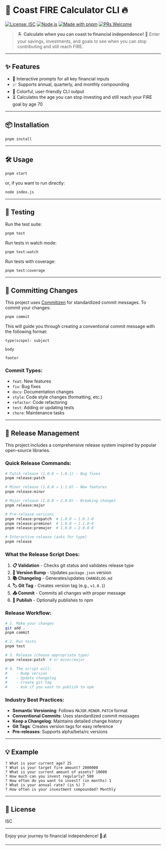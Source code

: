 # 🚀 Coast FIRE Calculator CLI 🔥

[![License: ISC](https://img.shields.io/badge/License-ISC-blue.svg)](https://opensource.org/licenses/ISC)
[![Node.js](https://img.shields.io/badge/Node.js-18%2B-brightgreen)](https://nodejs.org/)
[![Made with pnpm](https://img.shields.io/badge/package%20manager-pnpm-blueviolet)](https://pnpm.io/)
[![PRs Welcome](https://img.shields.io/badge/PRs-welcome-brightgreen.svg?style=flat-square)](http://makeapullrequest.com)

> 🏝️ **Calculate when you can coast to financial independence!**
> 🎯 Enter your savings, investments, and goals to see when you can stop contributing and still reach FIRE.

---

## ✨ Features

- 📝 Interactive prompts for all key financial inputs
- 📈 Supports annual, quarterly, and monthly compounding
- 🌈 Colorful, user-friendly CLI output
- ⏳ Calculates the age you can stop investing and still reach your FIRE goal by age 70

---

## 📦 Installation

```bash
pnpm install
```

---

## 🛠️ Usage

```bash
pnpm start
```
or, if you want to run directly:
```bash
node index.js
```

---

## 🧪 Testing

Run the test suite:
```bash
pnpm test
```

Run tests in watch mode:
```bash
pnpm test:watch
```

Run tests with coverage:
```bash
pnpm test:coverage
```

---

## 📝 Committing Changes

This project uses [Commitizen](https://github.com/commitizen/cz-cli) for standardized commit messages. To commit your changes:

```bash
pnpm commit
```

This will guide you through creating a conventional commit message with the following format:
```
type(scope): subject

body

footer
```

### Commit Types:
- `feat`: New features
- `fix`: Bug fixes
- `docs`: Documentation changes
- `style`: Code style changes (formatting, etc.)
- `refactor`: Code refactoring
- `test`: Adding or updating tests
- `chore`: Maintenance tasks

---

## 🚀 Release Management

This project includes a comprehensive release system inspired by popular open-source libraries.

### Quick Release Commands:

```bash
# Patch release (1.0.0 → 1.0.1) - Bug fixes
pnpm release:patch

# Minor release (1.0.0 → 1.1.0) - New features
pnpm release:minor

# Major release (1.0.0 → 2.0.0) - Breaking changes
pnpm release:major

# Pre-release versions
pnpm release:prepatch  # 1.0.0 → 1.0.1-0
pnpm release:preminor  # 1.0.0 → 1.1.0-0
pnpm release:premajor  # 1.0.0 → 2.0.0-0

# Interactive release (asks for type)
pnpm release
```

### What the Release Script Does:

1. **📋 Validation** - Checks git status and validates release type
2. **📝 Version Bump** - Updates `package.json` version
3. **📚 Changelog** - Generates/updates `CHANGELOG.md`
4. **🏷️ Git Tag** - Creates version tag (e.g., `v1.0.1`)
5. **📤 Commit** - Commits all changes with proper message
6. **🚀 Publish** - Optionally publishes to npm

### Release Workflow:

```bash
# 1. Make your changes
git add .
pnpm commit

# 2. Run tests
pnpm test

# 3. Release (choose appropriate type)
pnpm release:patch  # or minor/major

# 4. The script will:
#    - Bump version
#    - Update changelog
#    - Create git tag
#    - Ask if you want to publish to npm
```

### Industry Best Practices:

- **Semantic Versioning**: Follows `MAJOR.MINOR.PATCH` format
- **Conventional Commits**: Uses standardized commit messages
- **Keep a Changelog**: Maintains detailed change history
- **Git Tags**: Creates version tags for easy reference
- **Pre-releases**: Supports alpha/beta/rc versions

---

## 💡 Example

```
? What is your current age? 25
? What is your target fire amount? 2000000
? What is your current amount of assets? 10000
? How much can you invest regularly? 500
? How often do you want to invest? (in months) 1
? What is your annual rate? (in %) 7
? How often is your investment compounded? Monthly
```

---

## 📜 License

ISC

---

Enjoy your journey to financial independence! 🚀💰

---

